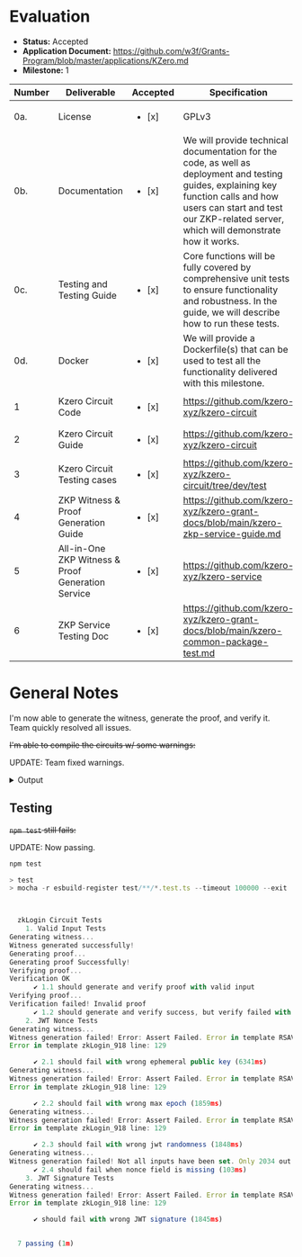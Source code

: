 # Evaluation

- **Status:** Accepted
- **Application Document:** https://github.com/w3f/Grants-Program/blob/master/applications/KZero.md
- **Milestone:** 1

| Number | Deliverable               | Accepted | Specification                                                | Notes |
| ------ | ------------------------- | ------------------------- | ------------------------- | ------------------------------------------------------------ |
| 0a.    | License                   | <ul><li>[x] </li></ul> | GPLv3                                                        |
| 0b.    | Documentation             | <ul><li>[x] </li></ul> | We will provide technical documentation for the code, as well as deployment and testing guides, explaining key function calls and how users can start and test our ZKP-related server, which will demonstrate how it works. |
| 0c.    | Testing and Testing Guide | <ul><li>[x] </li></ul> | Core functions will be fully covered by comprehensive unit tests to ensure functionality and robustness. In the guide, we will describe how to run these tests. |
| 0d.    | Docker                    | <ul><li>[x] </li></ul> | We will provide a Dockerfile(s) that can be used to test all the functionality delivered with this milestone. |
| 1      | Kzero Circuit Code        | <ul><li>[x] </li></ul> | https://github.com/kzero-xyz/kzero-circuit| Works
| 2      | Kzero Circuit Guide        | <ul><li>[x] </li></ul> | https://github.com/kzero-xyz/kzero-circuit| Good docs
| 3      | Kzero Circuit Testing cases | <ul><li>[x] </li></ul> | https://github.com/kzero-xyz/kzero-circuit/tree/dev/test| All passing
| 4      | ZKP Witness & Proof Generation Guide | <ul><li>[x] </li></ul> | https://github.com/kzero-xyz/kzero-grant-docs/blob/main/kzero-zkp-service-guide.md  | Works
| 5      | All-in-One ZKP Witness & Proof Generation Service| <ul><li>[x] </li></ul> | https://github.com/kzero-xyz/kzero-service | Works
| 6      | ZKP Service Testing Doc| <ul><li>[x] </li></ul> | https://github.com/kzero-xyz/kzero-grant-docs/blob/main/kzero-common-package-test.md | Works

# General Notes

I'm now able to generate the witness, generate the proof, and verify it. Team quickly resolved all issues.

~~I'm able to compile the circuits w/ some warnings:~~

UPDATE: Team fixed warnings.

<details>
  <summary>Output</summary>

```ts
circom circuits/zkLogin.circom --r1cs --wasm --sym --c
template instances: 919
non-linear constraints: 1048569
linear constraints: 0
public inputs: 1
private inputs: 2082 (2061 belong to witness)
public outputs: 0
wires: 1020160
labels: 5677224
Written successfully: ./zkLogin.r1cs
Written successfully: ./zkLogin.sym
Written successfully: ./zkLogin_cpp/zkLogin.cpp and ./zkLogin_cpp/zkLogin.dat
Written successfully: ./zkLogin_cpp/main.cpp, circom.hpp, calcwit.hpp, calcwit.cpp, fr.hpp, fr.cpp, fr.asm and Makefile
Written successfully: ./zkLogin_js/zkLogin.wasm
Everything went okay
```
</details>

## Testing

~~`npm test` still fails:~~

UPDATE: Now passing.

```ts
npm test

> test
> mocha -r esbuild-register test/**/*.test.ts --timeout 100000 --exit



  zkLogin Circuit Tests
    1. Valid Input Tests
Generating witness...
Witness generated successfully!
Generating proof...
Generating proof Successfully!
Verifying proof...
Verification OK
      ✔ 1.1 should generate and verify proof with valid input
Verifying proof...
Verification failed! Invalid proof
      ✔ 1.2 should generate and verify success, but verify failed with wrong public signals
    2. JWT Nonce Tests
Generating witness...
Witness generation failed! Error: Assert Failed. Error in template RSAVerify65537_276 line: 106
Error in template zkLogin_918 line: 129

      ✔ 2.1 should fail with wrong ephemeral public key (6341ms)
Generating witness...
Witness generation failed! Error: Assert Failed. Error in template RSAVerify65537_276 line: 86
Error in template zkLogin_918 line: 129

      ✔ 2.2 should fail with wrong max epoch (1859ms)
Generating witness...
Witness generation failed! Error: Assert Failed. Error in template RSAVerify65537_276 line: 86
Error in template zkLogin_918 line: 129

      ✔ 2.3 should fail with wrong jwt randomness (1848ms)
Generating witness...
Witness generation failed! Not all inputs have been set. Only 2034 out of 2083
      ✔ 2.4 should fail when nonce field is missing (103ms)
    3. JWT Signature Tests
Generating witness...
Witness generation failed! Error: Assert Failed. Error in template RSAVerify65537_276 line: 86
Error in template zkLogin_918 line: 129

      ✔ should fail with wrong JWT signature (1845ms)


  7 passing (1m)
```
